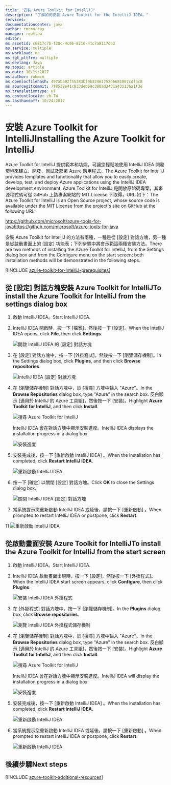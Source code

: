 ```yaml
---
title: "安裝 Azure Toolkit for IntelliJ"
description: "了解如何安裝 Azure Toolkit for the IntelliJ IDEA。"
services: 
documentationcenter: java
author: rmcmurray
manager: routlaw
editor: 
ms.assetid: c6817c7b-f28c-4c06-8216-41c7a8117de3
ms.service: multiple
ms.workload: na
ms.tgt_pltfrm: multiple
ms.devlang: Java
ms.topic: article
ms.date: 10/19/2017
ms.author: robmcm
ms.openlocfilehash: 497aba02f55383bf0b32461752d6681867cdfac8
ms.sourcegitcommit: 7f8538e41c833deb69c300ad3431a431136a1f3e
ms.translationtype: HT
ms.contentlocale: zh-TW
ms.lasthandoff: 10/24/2017
---
```

# <a name="installing-the-azure-toolkit-for-intellij"></a><span data-ttu-id="bca76-103">安裝 Azure Toolkit for IntelliJ</span><span class="sxs-lookup"><span data-stu-id="bca76-103">Installing the Azure Toolkit for IntelliJ</span></span>
<span data-ttu-id="bca76-104">Azure Toolkit for IntelliJ 提供範本和功能，可讓您輕鬆地使用 IntelliJ IDEA 開發環境來建立、開發、測試及部署 Azure 應用程式。</span><span class="sxs-lookup"><span data-stu-id="bca76-104">The Azure Toolkit for IntelliJ provides templates and functionality that allow you to easily create, develop, test, and deploy Azure applications using the IntelliJ IDEA development environment.</span></span> <span data-ttu-id="bca76-105">Azure Toolkit for IntelliJ 是開放原始碼專案，其來源程式碼可從 GitHub 上該專案網站的 MIT License 下取得，URL 如下：</span><span class="sxs-lookup"><span data-stu-id="bca76-105">The Azure Toolkit for IntelliJ is an Open Source project, whose source code is available under the MIT License from the project's site on GitHub at the following URL:</span></span>

<span data-ttu-id="bca76-106"><https://github.com/microsoft/azure-tools-for-java></span><span class="sxs-lookup"><span data-stu-id="bca76-106"><https://github.com/microsoft/azure-tools-for-java></span></span>

<span data-ttu-id="bca76-107">安裝 Azure Toolkit for IntelliJ 的方法有兩種，一種是從 [設定] 對話方塊，另一種是從啟動畫面上的 [設定] 功能表；下列步驟中將會示範這兩種安裝方法。</span><span class="sxs-lookup"><span data-stu-id="bca76-107">There are two methods of installing the Azure Toolkit for IntelliJ, from the Settings dialog box and from the Configure menu on the start screen; both installation methods will be demonstrated in the following steps.</span></span>

[!INCLUDE [azure-toolkit-for-IntelliJ-prerequisites](../includes/azure-toolkit-for-intellij-prerequisites.md)]

## <a name="to-install-the-azure-toolkit-for-intellij-from-the-settings-dialog-box"></a><span data-ttu-id="bca76-108">從 [設定] 對話方塊安裝 Azure Toolkit for IntelliJ</span><span class="sxs-lookup"><span data-stu-id="bca76-108">To install the Azure Toolkit for IntelliJ from the settings dialog box</span></span>

1. <span data-ttu-id="bca76-109">啟動 IntelliJ IDEA。</span><span class="sxs-lookup"><span data-stu-id="bca76-109">Start IntelliJ IDEA.</span></span>

1. <span data-ttu-id="bca76-110">IntelliJ IDEA 開啟時，按一下 [檔案]，然後按一下 [設定]。</span><span class="sxs-lookup"><span data-stu-id="bca76-110">When the IntelliJ IDEA opens, click **File**, then click **Settings**.</span></span>
   
   ![開啟 IntelliJ IDEA 的 [設定] 對話方塊][01a]

1. <span data-ttu-id="bca76-112">在 [設定] 對話方塊中，按一下 [外掛程式]，然後按一下 [瀏覽儲存機制]。</span><span class="sxs-lookup"><span data-stu-id="bca76-112">In the Settings dialog box, click **Plugins**, and then click **Browse repositories**.</span></span>
   
   ![IntelliJ IDEA [設定] 對話方塊][02a]

1. <span data-ttu-id="bca76-114">在 [瀏覽儲存機制] 對話方塊中，於 [搜尋] 方塊中輸入 "Azure"。</span><span class="sxs-lookup"><span data-stu-id="bca76-114">In the **Browse Repositories** dialog box, type "Azure" in the search box.</span></span> <span data-ttu-id="bca76-115">反白顯示 [適用於 IntelliJ 的 Azure 工具組]，然後按一下 [安裝]。</span><span class="sxs-lookup"><span data-stu-id="bca76-115">Highlight **Azure Toolkit for IntelliJ**, and then click **Install**.</span></span>
   
   ![搜尋 Azure Toolkit for IntelliJ][03]
   
   <span data-ttu-id="bca76-117">IntelliJ IDEA 會在對話方塊中顯示安裝進度。</span><span class="sxs-lookup"><span data-stu-id="bca76-117">IntelliJ IDEA displays the installation progress in a dialog box.</span></span>
   
   ![安裝進度][04]

1. <span data-ttu-id="bca76-119">安裝完成後，按一下 [重新啟動 IntelliJ IDEA] 。</span><span class="sxs-lookup"><span data-stu-id="bca76-119">When the installation has completed, click **Restart IntelliJ IDEA**.</span></span>
   
   ![重新啟動 IntelliJ IDEA][05]

1. <span data-ttu-id="bca76-121">按一下 [確定]  以關閉 [設定] 對話方塊。</span><span class="sxs-lookup"><span data-stu-id="bca76-121">Click **OK** to close the Settings dialog box.</span></span>
   
   ![關閉 IntelliJ IDEA [設定] 對話方塊][06]

1. <span data-ttu-id="bca76-123">當系統提示您重新啟動 IntelliJ IDEA 或延後，請按一下 [重新啟動] 。</span><span class="sxs-lookup"><span data-stu-id="bca76-123">When prompted to restart IntelliJ IDEA or postpone, click **Restart**.</span></span>
   
<span data-ttu-id="bca76-124">1</span><span class="sxs-lookup"><span data-stu-id="bca76-124">1</span></span>   ![重新啟動 IntelliJ IDEA][07]

## <a name="to-install-the-azure-toolkit-for-intellij-from-the-start-screen"></a><span data-ttu-id="bca76-126">從啟動畫面安裝 Azure Toolkit for IntelliJ</span><span class="sxs-lookup"><span data-stu-id="bca76-126">To install the Azure Toolkit for IntelliJ from the start screen</span></span>

1. <span data-ttu-id="bca76-127">啟動 IntelliJ IDEA。</span><span class="sxs-lookup"><span data-stu-id="bca76-127">Start IntelliJ IDEA.</span></span>

1. <span data-ttu-id="bca76-128">IntelliJ IDEA 啟動畫面出現時，按一下 [設定]，然後按一下 [外掛程式]。</span><span class="sxs-lookup"><span data-stu-id="bca76-128">When the IntelliJ IDEA start screen appears, click **Configure**, then click **Plugins**.</span></span>
   
   ![安裝 IntelliJ IDEA 外掛程式][01b]

1. <span data-ttu-id="bca76-130">在 [外掛程式] 對話方塊中，按一下 [瀏覽儲存機制]。</span><span class="sxs-lookup"><span data-stu-id="bca76-130">In the **Plugins** dialog box, click **Browse repositories**.</span></span>
   
   ![瀏覽 IntelliJ IDEA 外掛程式儲存機制][02b]

1. <span data-ttu-id="bca76-132">在 [瀏覽儲存機制] 對話方塊中，於 [搜尋] 方塊中輸入 "Azure"。</span><span class="sxs-lookup"><span data-stu-id="bca76-132">In the **Browse Repositories** dialog box, type "Azure" in the search box.</span></span> <span data-ttu-id="bca76-133">反白顯示 [適用於 IntelliJ 的 Azure 工具組]，然後按一下 [安裝]。</span><span class="sxs-lookup"><span data-stu-id="bca76-133">Highlight **Azure Toolkit for IntelliJ**, and then click **Install**.</span></span>
   
   ![搜尋 Azure Toolkit for IntelliJ][03]
   
   <span data-ttu-id="bca76-135">IntelliJ IDEA 會在對話方塊中顯示安裝進度。</span><span class="sxs-lookup"><span data-stu-id="bca76-135">IntelliJ IDEA will display the installation progress in a dialog box.</span></span>
   
   ![安裝進度][04]

1. <span data-ttu-id="bca76-137">安裝完成後，按一下 [重新啟動 IntelliJ IDEA] 。</span><span class="sxs-lookup"><span data-stu-id="bca76-137">When the installation has completed, click **Restart IntelliJ IDEA**.</span></span>
   
   ![重新啟動 IntelliJ IDEA][05]

1. <span data-ttu-id="bca76-139">當系統提示您重新啟動 IntelliJ IDEA 或延後，請按一下 [重新啟動] 。</span><span class="sxs-lookup"><span data-stu-id="bca76-139">When prompted to restart IntelliJ IDEA or postpone, click **Restart**.</span></span>
   
   ![重新啟動 IntelliJ IDEA][07]

## <a name="next-steps"></a><span data-ttu-id="bca76-141">後續步驟</span><span class="sxs-lookup"><span data-stu-id="bca76-141">Next steps</span></span>

[!INCLUDE [azure-toolkit-additional-resources](../includes/azure-toolkit-additional-resources.md)]

<!-- URL List -->

<!-- IMG List -->

[01a]: media/azure-toolkit-for-intellij-installation/01-intellij-file-settings.png
[01b]: media/azure-toolkit-for-intellij-installation/01-intellij-configure-dropdown.png
[02a]: media/azure-toolkit-for-intellij-installation/02-intellij-settings-dialog.png
[02b]: media/azure-toolkit-for-intellij-installation/02-intellij-plugins-dialog.png
[03]: media/azure-toolkit-for-intellij-installation/03-intellij-browse-repositories.png
[04]: media/azure-toolkit-for-intellij-installation/04-install-progress.png
[05]: media/azure-toolkit-for-intellij-installation/05-restart-intellij.png
[06]: media/azure-toolkit-for-intellij-installation/06-intellij-settings-dialog.png
[07]: media/azure-toolkit-for-intellij-installation/07-restart-intellij.png
